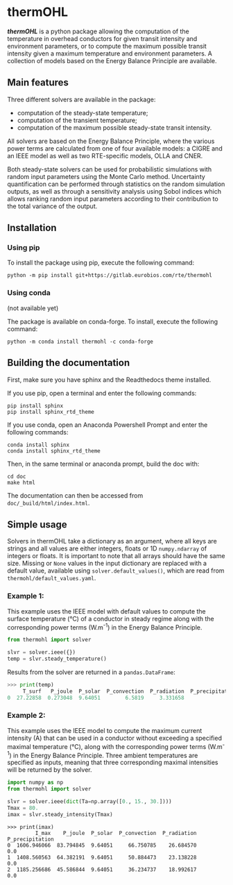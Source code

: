 # thermOHL

_**thermOHL**_ is a python package allowing the computation of the temperature in overhead conductors for given 
transit intensity and environment parameters, or to compute the maximum possible transit intensity given a maximum 
temperature and environment parameters. A collection of models based on the Energy Balance Principle are available.

## Main features
Three different solvers are available in the package:
- computation of the steady-state temperature;
- computation of the transient temperature;
- computation of the maximum possible steady-state transit intensity.

All solvers are based on the Energy Balance Principle, where the various power terms are calculated from one of four
available models: a CIGRE and an IEEE model as well as two RTE-specific models, OLLA and CNER.

Both steady-state solvers can be used for probabilistic simulations with random input parameters using the Monte Carlo 
method. Uncertainty quantification can be performed through statistics on the random simulation outputs, as well as 
through a sensitivity analysis using Sobol indices which allows ranking random input parameters according to their 
contribution to the total variance of the output.

## Installation

### Using pip
To install the package using pip, execute the following command:
```shell script
python -m pip install git+https://gitlab.eurobios.com/rte/thermohl
```

### Using conda
(not available yet)

The package is available on conda-forge. To install, execute the following command:
```shell script
python -m conda install thermohl -c conda-forge
```

## Building the documentation

First, make sure you have sphinx and the Readthedocs theme installed.

If you use pip, open a terminal and enter the following commands:
```shell script
pip install sphinx
pip install sphinx_rtd_theme
```

If you use conda, open an Anaconda Powershell Prompt and enter the following commands:
```shell script
conda install sphinx
conda install sphinx_rtd_theme
```

Then, in the same terminal or anaconda prompt, build the doc with:
```shell script
cd doc
make html
```

The documentation can then be accessed from `doc/_build/html/index.html`.


## Simple usage
Solvers in thermOHL take a dictionary as an argument, where all keys are strings and all values are either integers,
floats or 1D `numpy.ndarray` of integers or floats. It is important to note that all arrays should have the same size.
Missing or `None` values in the input dictionary are replaced with a default value, available using 
`solver.default_values()`, which are read from `thermohl/default_values.yaml`.

### Example 1:
This example uses the IEEE model with default values to compute the surface temperature (°C) of a conductor 
in steady regime along with the corresponding power terms (W.m<sup>-1</sup>) in the Energy Balance Principle.

```python
from thermohl import solver

slvr = solver.ieee({})
temp = slvr.steady_temperature() 
```

Results from the solver are returned in a `pandas.DataFrame`:

``` python
>>> print(temp)
     T_surf   P_joule  P_solar  P_convection  P_radiation  P_precipitation
0  27.22858  0.273048  9.64051        6.5819     3.331658              0.0
```

### Example 2:
This example uses the IEEE model to compute the maximum current intensity (A) that can be used in a conductor without 
exceeding a specified maximal temperature (°C), along with the corresponding power terms (W.m<sup>-1</sup>) 
in the Energy Balance Principle. Three ambient temperatures are specified as inputs, meaning that three corresponding 
maximal intensities will be returned by the solver.

```python
import numpy as np
from thermohl import solver

slvr = solver.ieee(dict(Ta=np.array([0., 15., 30.])))
Tmax = 80.
imax = slvr.steady_intensity(Tmax)
```

```
>>> print(imax)
         I_max    P_joule  P_solar  P_convection  P_radiation  P_precipitation
0  1606.946066  83.794845  9.64051     66.750785    26.684570              0.0
1  1408.560563  64.382191  9.64051     50.884473    23.138228              0.0
2  1185.256686  45.586844  9.64051     36.234737    18.992617              0.0
```
